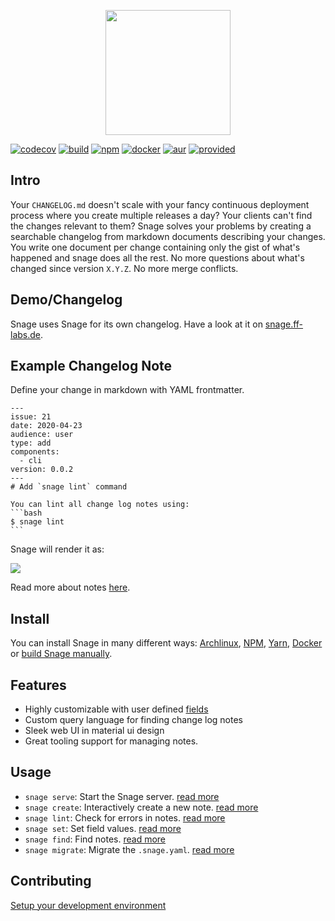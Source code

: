 <p align="center">
    <a href="https://fact-finder.github.io/snage">
        <img height="200px" src="https://fact-finder.github.io/snage/logo-text.png" />
    </a>
</p>

[![codecov][codecov-badge]][codecov]
[![build][build-badge]][build]
[![npm][npm-badge]][npm]
[![docker][docker-badge]][docker]
[![aur][aur-badge]][aur]
[![provided][provided-badge]][provided]

## Intro

Your `CHANGELOG.md` doesn't scale with your fancy continuous deployment process 
where you create multiple releases a day? 
Your clients can't find the changes relevant to them? 
Snage solves your problems by creating a searchable changelog 
from markdown documents describing your changes. 
You write one document per change
containing only the gist of what's happened and 
snage does all the rest. 
No more questions about what's changed since version `X.Y.Z`. 
No more merge conflicts.

## Demo/Changelog

Snage uses Snage for its own changelog. Have a look at it on 
[snage.ff-labs.de](https://snage.ff-labs.de).

## Example Changelog Note

Define your change in markdown with YAML frontmatter.
````
---
issue: 21
date: 2020-04-23
audience: user
type: add
components:
  - cli
version: 0.0.2
---
# Add `snage lint` command

You can lint all change log notes using:
```bash
$ snage lint
```
````
Snage will render it as:

![](https://fact-finder.github.io/snage/example.png)

Read more about notes [here](https://fact-finder.github.io/snage/note).


## Install

You can install Snage in many different ways:
[Archlinux](https://fact-finder.github.io/snage/install/arch), 
[NPM](https://fact-finder.github.io/snage/install/npm),
[Yarn](https://fact-finder.github.io/snage/install/yarn),
[Docker](https://fact-finder.github.io/snage/install/docker) or 
[build Snage manually](https://fact-finder.github.io/snage/dev/build).

## Features

* Highly customizable with user defined [fields](https://fact-finder.github.io/snage/config/#fields)
* Custom query language for finding change log notes
* Sleek web UI in material ui design
* Great tooling support for managing notes.

## Usage

* `snage serve`: Start the Snage server. [read more](https://fact-finder.github.io/snage/cmd/serve)
* `snage create`: Interactively create a new note. [read more](https://fact-finder.github.io/snage/cmd/create)
* `snage lint`: Check for errors in notes. [read more](https://fact-finder.github.io/snage/cmd/lint)
* `snage set`: Set field values. [read more](https://fact-finder.github.io/snage/cmd/set)
* `snage find`: Find notes. [read more](https://fact-finder.github.io/snage/cmd/find)
* `snage migrate`: Migrate the `.snage.yaml`. [read more](https://fact-finder.github.io/snage/cmd/migrate)

## Contributing

[Setup your development environment](https://fact-finder.github.io/snage/dev/setup)


[build]: https://github.com/FACT-Finder/snage/actions?query=workflow%3A.github%2Fworkflows%2Fbuild.yml
[build-badge]: https://github.com/FACT-Finder/snage/workflows/build/badge.svg?branch=master
[codecov]: https://codecov.io/gh/fact-finder/snage/
[codecov-badge]: https://codecov.io/gh/fact-finder/snage/branch/master/graph/badge.svg
[npm]: https://www.npmjs.com/package/snage
[npm-badge]: https://img.shields.io/npm/dt/snage?label=npm%20downloads
[docker]: https://hub.docker.com/r/snage/snage
[docker-badge]: https://img.shields.io/docker/pulls/snage/snage
[aur]: https://aur.archlinux.org/packages/snage/
[aur-badge]: https://img.shields.io/aur/version/snage?label=aur%3A%20snage
[provided]: https://fact-finder.de
[provided-badge]: https://img.shields.io/badge/provided%20by-FACT--Finder-%23294884
